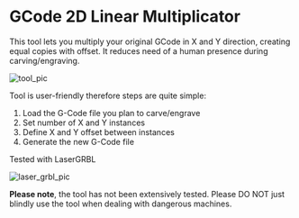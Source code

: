 # GCode 2D Linear Multiplicator
This tool lets you multiply your original GCode in X and Y direction, creating equal copies with offset.
It reduces need of a human presence during carving/engraving.

![tool_pic](https://user-images.githubusercontent.com/18629679/229293312-57bcb421-d946-4187-b3d1-7943e3dc1e24.png)

Tool is user-friendly therefore steps are quite simple:
1) Load the G-Code file you plan to carve/engrave
2) Set number of X and Y instances
3) Define X and Y offset between instances
4) Generate the new G-Code file



Tested with LaserGRBL

![laser_grbl_pic](https://user-images.githubusercontent.com/18629679/229293314-906d0cc7-27d9-41ce-ae83-32f4c080796b.png)


**Please note**, the tool has not been extensively tested. Please DO NOT just blindly use the tool when dealing with dangerous machines. 

